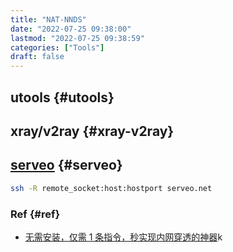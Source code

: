 ```yaml
---
title: "NAT-NNDS"
date: "2022-07-25 09:38:00"
lastmod: "2022-07-25 09:38:59"
categories: ["Tools"]
draft: false
---
```


## utools {#utools}


## xray/v2ray {#xray-v2ray}


## [serveo](https://github.com/milio48/serveo) {#serveo}

```bash
ssh -R remote_socket:host:hostport serveo.net
```


### Ref {#ref}

-   [无需安装，仅需 1 条指令，秒实现内网穿透的神器](https://blog.csdn.net/easylife206/article/details/100981031)k